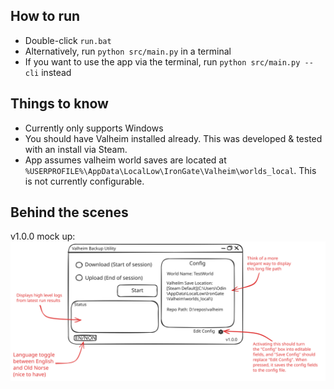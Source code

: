 ## How to run
* Double-click `run.bat`
* Alternatively, run `python src/main.py` in a terminal
* If you want to use the app via the terminal, run `python src/main.py --cli` instead

## Things to know
* Currently only supports Windows
* You should have Valheim installed already. This was developed & tested with an install via Steam.
* App assumes valheim world saves are located at `%USERPROFILE%\AppData\LocalLow\IronGate\Valheim\worlds_local`. This is not currently configurable.

## Behind the scenes
v1.0.0 mock up:
![v1.0.0 mock up](assets/vbu_v1.0.0_mockup_1.svg)